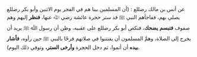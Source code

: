 عن أنس بن مالك رضللع : (أن المسلمين بينا هم في الفجر يوم الاثنين وأبو بكر رضللع يصلي بهم، ففاجأهم النبي ﷺ قد ستر حجرة عائشة رضي ﷲ عنها، **فنظر** إليهم وهم صفوف **فتبسم** **يضحك**، فنكص أبو بكر رضللع  على عقبيه، وظن أن رسول ﷲ ﷺ يريد أن يخرج إلى الصلاة، وهمَّ المسلمون أن يفتتنوا في صلاتهم فرحًا بالنبي ﷺ حين رأوه، **فأشار بيده** أن أتموا، ثم دخل الحجرة **وأرخى الستر،** وتوفي ذلك اليوم).
